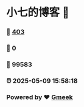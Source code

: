 # 小七的博客 :link:  
### :page_facing_up: [403](/tag.html) 
### :speech_balloon: 0 
### :hibiscus: 99583 
### :alarm_clock: 2025-05-09 15:58:18 
### Powered by :heart: [Gmeek](https://github.com/Meekdai/Gmeek)
